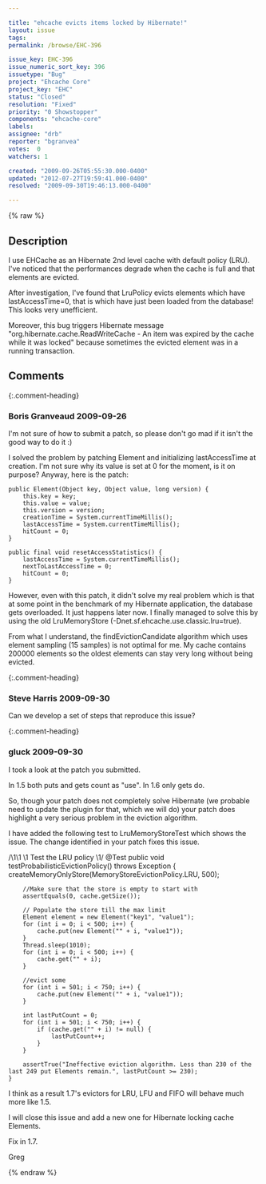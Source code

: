 ```yaml
---

title: "ehcache evicts items locked by Hibernate!"
layout: issue
tags: 
permalink: /browse/EHC-396

issue_key: EHC-396
issue_numeric_sort_key: 396
issuetype: "Bug"
project: "Ehcache Core"
project_key: "EHC"
status: "Closed"
resolution: "Fixed"
priority: "0 Showstopper"
components: "ehcache-core"
labels: 
assignee: "drb"
reporter: "bgranvea"
votes:  0
watchers: 1

created: "2009-09-26T05:55:30.000-0400"
updated: "2012-07-27T19:59:41.000-0400"
resolved: "2009-09-30T19:46:13.000-0400"

---
```




{% raw %}



## Description

<div markdown="1" class="description">

I use EHCache as an Hibernate 2nd level cache with default policy (LRU). I've noticed that the performances degrade when the cache is full and that elements are evicted.

After investigation, I've found that LruPolicy evicts elements which have lastAccessTime=0, that is which have just been loaded from the database! This looks very unefficient.

Moreover, this bug triggers Hibernate message "org.hibernate.cache.ReadWriteCache - An item was expired by the cache while it was locked" because sometimes the evicted element was in a running transaction.


</div>

## Comments


{:.comment-heading}
### **Boris Granveaud** <span class="date">2009-09-26</span>

<div markdown="1" class="comment">

I'm not sure of how to submit a patch, so please don't go mad if it isn't the good way to do it :)

I solved the problem by patching Element and initializing lastAccessTime at creation. I'm not sure why its value is set at 0 for the moment, is it on purpose? Anyway, here is the patch:

    public Element(Object key, Object value, long version) {
        this.key = key;
        this.value = value;
        this.version = version;
        creationTime = System.currentTimeMillis();
        lastAccessTime = System.currentTimeMillis();
        hitCount = 0;
    }

    public final void resetAccessStatistics() {
        lastAccessTime = System.currentTimeMillis();
        nextToLastAccessTime = 0;
        hitCount = 0;
    }

However, even with this patch, it didn't solve my real problem which is that at some point in the benchmark of my Hibernate application, the database gets overloaded. It just happens later now. I finally managed to solve this by using the old LruMemoryStore (-Dnet.sf.ehcache.use.classic.lru=true).

From what I understand, the findEvictionCandidate algorithm which uses element sampling (15 samples) is not optimal for me. My cache contains 200000 elements so the oldest elements can stay very long without being evicted.


</div>


{:.comment-heading}
### **Steve Harris** <span class="date">2009-09-30</span>

<div markdown="1" class="comment">

Can we develop a set of steps that reproduce this issue?

</div>


{:.comment-heading}
### **gluck** <span class="date">2009-09-30</span>

<div markdown="1" class="comment">

I took a look at the patch you submitted. 

In 1.5 both puts and gets count as "use". In 1.6 only gets do.

So, though your patch does not completely solve Hibernate (we probable need to update the plugin for that, which we will do) your patch does highlight a very serious problem in the eviction algorithm. 

I have added  the following test to LruMemoryStoreTest which shows the issue. The change identified in your patch fixes this issue. 

 /\1\1
     \1 Test the LRU policy
     \1/
    @Test
    public void testProbabilisticEvictionPolicy() throws Exception {
        createMemoryOnlyStore(MemoryStoreEvictionPolicy.LRU, 500);

        //Make sure that the store is empty to start with
        assertEquals(0, cache.getSize());

        // Populate the store till the max limit
        Element element = new Element("key1", "value1");
        for (int i = 0; i < 500; i++) {
            cache.put(new Element("" + i, "value1"));
        }
        Thread.sleep(1010);
        for (int i = 0; i < 500; i++) {
            cache.get("" + i);
        }

        //evict some
        for (int i = 501; i < 750; i++) {
            cache.put(new Element("" + i, "value1"));
        }

        int lastPutCount = 0;
        for (int i = 501; i < 750; i++) {
            if (cache.get("" + i) != null) {
                lastPutCount++;
            }
        }

        assertTrue("Ineffective eviction algorithm. Less than 230 of the last 249 put Elements remain.", lastPutCount >= 230);
    }

I think as a result 1.7's evictors for LRU, LFU and FIFO will behave much more like 1.5.

I will close this issue and add a new one for Hibernate locking cache Elements.

Fix in 1.7.

Greg

</div>



{% endraw %}
